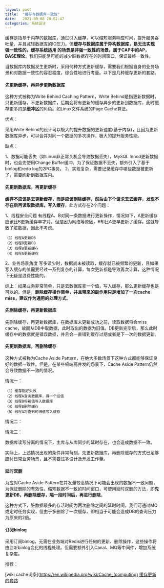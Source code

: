 ```yaml
---
layout: post
title:  "缓存与数据库一致性"
date:   2021-09-08 20:02:47
categories: 系统设计
---
```


缓存是指基于内存的数据库，通过引入缓存，可以缩短服务响应时间，提升服务吞吐量，并且减轻数据库的IO压力。但**缓存与数据库属于异构数据库，是无法实现强一致性的，缓存系统适用
的场景是非强一致性的场景，属于CAP中的AP，BASE理论**。我们只能尽可能的减少脏数据存在的时间窗口，保证最终一致性。

当数据库内数据发生更新时，采用何种方式更新缓存，需要我们根据⾃⾝的业务场景和对数据⼀致性的容忍程度，综合性地进⾏考量。以下是几种缓存更新的套路。

#### 先更新缓存，再异步更新数据库

这种方式被称为Write Behind Caching Pattern，Write Behind是指更新数据时，只更新缓存，不更新数据库，后期会将有更新的缓存异步的更新到数据库，此时缓存更多的是**缓冲区**的角色。如Linux文件系统的Page Cache算法。

优点：

采用Write Behind的设计可以极大的提升数据的更新速度(基于内存)，且因为更新数据库异步，可以合并对同一个数据的多次操作，极大的提升服务性能。

缺点：

1、数据可能丢失（如Linux非正常关机会导致数据丢失），MySQL Innod更新数据时，也会先使用Change Buffer缓冲，为了保证数据不丢失，额外引入了基于binlog和redo log的2PC事务。
2、实现复杂，需要记录缓存中哪些数据被更新了，需要刷新到数据库内。

#### 先更新数据库，再更新缓存

**缓存不应该是去更新缓存，而是应该删除缓存，然后由下个请求去去缓存，发现不存在后再读取数据库，写入缓存**。此方式存在2个问题：

1、线程安全问题
有线程A、B对同一条数据进行更新操作，情况如下，A更新缓存应该比B更新缓存早才对，但是因为网络等原因，B却比A更早更新了缓存。这就导致了脏数据，因此不考虑。
```
（1）线程A更新DB
（2）线程B更新DB
（3）线程B更新缓存
（4）线程A更新缓存
```

2、业务场景角度
写多读少时，数据尚未被读取，缓存就已被频繁的更新，且如果写入缓存的值需要经过一系列复杂的计算，每次更新都是导致再次计算，这种情况下无疑是浪费性能的。

综上：如果业务非常简单，只是去数据库拿一个值，写入缓存，那么更新缓存也是可以的。但是，**删除缓存操作简单，并且带来的副作用只是增加了一次cache miss，建议作为通用的处理方式**。



#### 先删除缓存，再更新数据库

先删除缓存，再更新数据库，在数据库未更新成功之前，读取数据将会miss cache，故⽽从DB中取数据，此时取出的数据为旧值。DB更新完毕后，那么此时缓存中的数据就是错误数据，并且会⼀直错到缓存过期或者是下⼀次的数据更新。

#### 先更新数据库，再删除缓存

这种方式被称为Cache Aside Pattern，在绝大多数场景下这种方式都能够保证良好的数据一致性。但是，在某些极端高并发的场景下，Cache Aside Pattern仍然会导致数据不一致的情况。

情况一：
```
（1）缓存刚好失效
（2）线程A查询数据库，得一个旧值
（3）线程B将新值写入数据库
（4）线程B删除缓存
（5）线程A将查到的旧值写入缓存
```

情况二：


情况三：

数据库读写分离的情况下，主库与从库同步的延时存在，也会造成数据不一致。

实际上，上述情况出现的条件非常苛刻，先更新数据库，再删除缓存的方式已足够应付日常业务场景，且不需要过多设计及开发工作量。

#### 延时双删

为应对Cache Aside Pattern在并发量较高情况下可能会出现的数据不一致问题，为保证删除的有效性，缩短数据不一致的时间窗口，可使用延时双删的方法，即**先更新DB，再删除缓存，隔一段时间后，再进行删除**。

这种方式下，脏数据最多的存活时间为两次删除之间的延时时间，我们可通过MQ或定时任务实现，但由于多删除了一次缓存，即相当于可能会造成DB的查询压力为原来的2倍。

#### 订阅binlog

采用订阅binlog，无需在业务端对Redis进行任何的更新、删除操作，这些操作将由监听binlog变化的线程处理。但需要额外引入Canal、MQ等中间件，增加系统复杂度。



推荐：

[wiki cache词条](https://en.wikipedia.org/wiki/Cache_(computing)
[缓存更新的套路](https://coolshell.cn/articles/17416.html)

